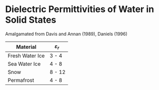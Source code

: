 # Dielectric Permittivities of Water in Solid States

Amalgamated from Davis and Annan (1989), Daniels (1996)

| **Material**    | *ε*<sub>*r*</sub>  |
|-----------------|--------------------|
| Fresh Water Ice | 3 - 4              |
| Sea Water Ice   | 4 - 8              |
| Snow            | 8 - 12             |
| Permafrost      | 4 - 8              |
